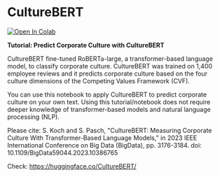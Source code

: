 # CultureBERT
[![Open In Colab](https://colab.research.google.com/assets/colab-badge.svg)](https://githubtocolab.com/Stefan-Pasch/CultureBERT/blob/main/Tutorial_CultureBERT.ipynb)

**Tutorial: Predict Corporate Culture with CultureBERT**

CultureBERT fine-tuned RoBERTa-large, a transformer-based language model, to classify corporate culture. CultureBERT was trained on 1,400 employee reviews and it predicts corporate culture based on the four culture dimensions of the Competing Values Framework (CVF).

You can use this notebook to apply CultureBERT to predict corporate culture on your own text. Using this tutorial/notebook does not require deeper knowledge of transformer-based models and natural language processing (NLP).  

Please cite: S. Koch and S. Pasch, "CultureBERT: Measuring Corporate Culture With Transformer-Based Language Models," in 2023 IEEE International Conference on Big Data (BigData), pp. 3176-3184. doi: 10.1109/BigData59044.2023.10386765

Check: https://huggingface.co/CultureBERT/
